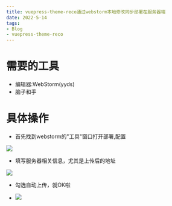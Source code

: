 ```yaml
---
title: vuepress-theme-reco通过webstorm本地修改同步部署在服务器端
date: 2022-5-14
tags:
- Blog
- vuepress-theme-reco
---
```

# 需要的工具
* 编辑器:WebStorm(yyds)
* 脑子和手
# 具体操作 
* 首先找到webstorm的"工具"窗口打开部署,配置

![](https://s2.loli.net/2022/05/14/GUq8uxwNRSHTfiE.png)

* 填写服务器相关信息，尤其是上传后的地址

![](https://s2.loli.net/2022/05/14/qPoKW719eTNstx3.png)

* 勾选自动上传，就OK啦

* ![](https://s2.loli.net/2022/05/14/IHR6C5yZdg82uPp.png)


